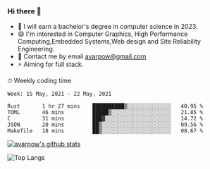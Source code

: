 ### Hi there 👋
<!--I have been a GitHub member for [![Years Badge](https://badges.pufler.dev/years/avarpow)](https://badges.pufler.dev)-->
- 🌱 I will earn a bachelor's degree in computer science in 2023.
- 😄 I'm interested in Computer Graphics, High Performance Computing,Embedded Systems,Web design and Site Reliability Engineering.
- 💬 Contact me by email avarpow@gmail.com
- ⚡ Aiming for full stack.

<!--💻 Coding Activity Logging

[![Commits Badge](https://badges.pufler.dev/commits/weekly/avarpow)](https://badges.pufler.dev)-->

⏱ Weekly coding time
<!--START_SECTION:waka-->
```text
Week: 15 May, 2021 - 22 May, 2021

Rust       1 hr 27 mins    ██████████▒░░░░░░░░░░░░░░   40.95 % 
TOML       46 mins         █████▒░░░░░░░░░░░░░░░░░░░   21.85 % 
C          31 mins         ███▓░░░░░░░░░░░░░░░░░░░░░   14.72 % 
JSON       20 mins         ██▒░░░░░░░░░░░░░░░░░░░░░░   09.56 % 
Makefile   18 mins         ██▒░░░░░░░░░░░░░░░░░░░░░░   08.67 % 
```
<!--END_SECTION:waka-->

[![avarpow's github stats](https://github-readme-stats.vercel.app/api?username=avarpow&count_private=true&show_icons=true&hide=issues&hide_border=true)](https://github.com/anuraghazra/github-readme-stats)

![Top Langs](https://github-readme-stats.vercel.app/api/top-langs/?username=avarpow&layout=compact&hide_border=true) 
<!--[![avarpow's wakatime stats](https://github-readme-stats.vercel.app/api/wakatime?username=avarpow)](https://github.com/anuraghazra/github-readme-stats)-->
